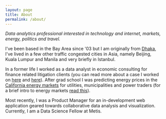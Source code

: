 ```yaml
---
layout: page
title: About
permalink: /about/
---
```



*Data analytics professional interested in technology and internet, markets, energy, politics and travel.*

I've been based in the Bay Area since '03 but I am originally from  [Dhaka](http://carmudi.com.bd/journal/wp-content/uploads/2014/08/image_250_51708.jpg), I've lived in a few other traffic congested cities in Asia, namely Beijing, Kuala Lumpur and Manila and very briefly in Istanbul.

In a former life I worked as a data analyst in economic consulting for finance related litigation clients (you can read more about a case I worked on [here](http://www.latimes.com/business/hiltzik/la-fi-mh-the-nyse-floor-20141007-column.html) and [here](https://www.wsj.com/articles/SB106626772618980300)). After grad school I was predicting energy prices in the [California energy markets](http://www.caiso.com/Pages/default.aspx) for utilities, municipalities and power traders (for a brief intro to energy markets [read this](http://www.energysmart.enernoc.com/regulated-and-deregulated-energy-markets-explained/)).

Most recently, I was a Product Manager for an in-development web application geared towards collaborative data analysis and visualization. Currently, I am a Data Science Fellow at Metis.
